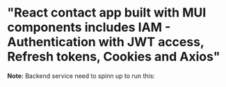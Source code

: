 # "React contact app built with MUI components includes IAM - Authentication with JWT access, Refresh tokens, Cookies and Axios" 

**Note:**
Backend service need to spinn up to run this:  

